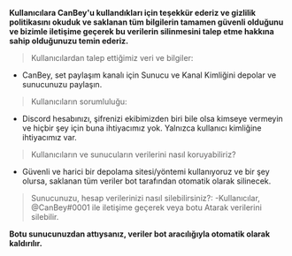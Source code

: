 **Kullanıcılara CanBey'u kullandıkları için teşekkür ederiz ve gizlilik politikasını okuduk ve saklanan tüm bilgilerin tamamen güvenli olduğunu ve bizimle iletişime geçerek bu verilerin silinmesini talep etme hakkına sahip olduğunuzu temin ederiz.**

> Kullanıcılardan talep ettiğimiz veri ve bilgiler:
- CanBey, set paylaşım kanalı için Sunucu ve Kanal Kimliğini depolar ve sunucunuzu paylaşın.

> Kullanıcıların sorumluluğu:
- Discord hesabınızı, şifrenizi ekibimizden biri bile olsa kimseye vermeyin ve hiçbir şey için buna ihtiyacımız yok. Yalnızca kullanıcı kimliğine ihtiyacımız var.

> Kullanıcıların ve sunucuların verilerini nasıl koruyabiliriz?
- Güvenli ve harici bir depolama sitesi/yöntemi kullanıyoruz ve bir şey olursa, saklanan tüm veriler bot tarafından otomatik olarak silinecek.

> Sunucunuzu, hesap verilerinizi nasıl silebilirsiniz?:
-Kullanıcılar, @CanBey#0001 ile iletişime geçerek veya botu Atarak verilerini silebilir.

**Botu sunucunuzdan attıysanız, veriler bot aracılığıyla otomatik olarak kaldırılır.**
